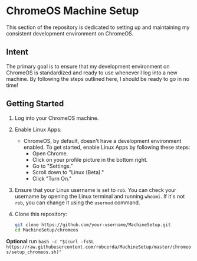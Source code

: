 # ChromeOS Machine Setup

This section of the repository is dedicated to setting up and maintaining my consistent development environment on ChromeOS.

## Intent

The primary goal is to ensure that my development environment on ChromeOS is standardized and ready to use whenever I log into a new machine. By following the steps outlined here, I should be ready to go in no time!

## Getting Started

1. Log into your ChromeOS machine.

2. Enable Linux Apps:
   - ChromeOS, by default, doesn't have a development environment enabled. To get started, enable Linux Apps by following these steps:
     - Open Chrome.
     - Click on your profile picture in the bottom right.
     - Go to "Settings."
     - Scroll down to "Linux (Beta)."
     - Click "Turn On."

3. Ensure that your Linux username is set to `rob`. You can check your username by opening the Linux terminal and running `whoami`. If it's not `rob`, you can change it using the `usermod` command.

4. Clone this repository:
   ```bash
   git clone https://github.com/your-username/MachineSetup.git
   cd MachineSetup/chromeos

**Optional**
run 
`bash -c "$(curl -fsSL https://raw.githubusercontent.com/robcerda/MachineSetup/master/chromeos/setup_chromeos.sh)"
`